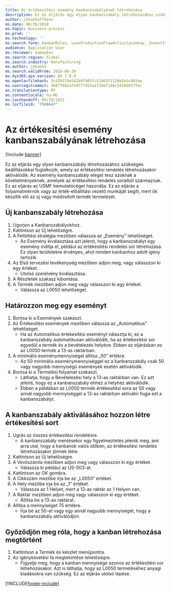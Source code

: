 ```yaml
---
title: Az értékesítési esemény kanbanszabályának létrehozása
description: Ez az eljárás egy olyan kanbanszabály létrehozásához szükséges beállításokkal foglalkozik, amely az értékesítési rendelés létrehozásakor aktiválódik.
author: johanhoffmann
ms.date: 08/29/2018
ms.topic: business-process
ms.prod: ''
ms.technology: ''
ms.search.form: KanbanRules, LeanProductionFlowActivityLookup, InventItemIdLookupSimple, SalesTableListPage, SalesCreateOrder, SalesTable, LeanPeggingTree
audience: Application User
ms.reviewer: kamaybac
ms.search.region: Global
ms.search.industry: Manufacturing
ms.author: johanho
ms.search.validFrom: 2016-06-30
ms.dyn365.ops.version: AX 7.0.0
ms.openlocfilehash: 3cd2b579e542b9f905fc51b63f2120e5a5c883ae
ms.sourcegitcommit: 3b87f042a7e97f72b5aa73bef186c5426b937fec
ms.translationtype: MT
ms.contentlocale: hu-HU
ms.lasthandoff: 09/29/2021
ms.locfileid: "7566647"
---
```

# <a name="create-a-sales-event-kanban-rule"></a>Az értékesítési esemény kanbanszabályának létrehozása

[!include [banner](../../includes/banner.md)]

Ez az eljárás egy olyan kanbanszabály létrehozásához szükséges beállításokkal foglalkozik, amely az értékesítési rendelés létrehozásakor aktiválódik. Az esemény kanbanszabály eleget tesz azoknak a követelményeknek, amelyek az értékesítési rendelés soraiból származnak. Ez az eljárás az USMF bemutatócéget használja. Ez az eljárás a folyamatmérnök vagy az érték-előállítási vezető munkáját segíti, mert ők készítik elő az új vagy módosított termék termelését.




## <a name="create-a-new-kanban-rule"></a>Új kanbanszabály létrehozása
1. Ugorjon a Kanbanszabályokhoz.
2. Kattintson az Új lehetőségre.
3. A Feltöltési stratégia mezőben válassza az „Esemény” lehetőséget.
    * Az Esemény kiválasztása azt jelenti, hogy a kanbanszabályt egy esemény indítja el, például az értékesítési rendelés sor létrehozása.   Ez olyan területekre érvényes, ahol minden kanbanhoz adott igény tartozik.  
4. Az Első tervezési tevékenység mezőben adjon meg, vagy válasszon ki egy értéket.
    * Utolsó szerelvény kiválasztása.  
5. A Részletek szakasz kibontása.
6. A Termék mezőben adjon meg vagy válasszon ki egy értéket.
    * Válassza az L0050 lehetőséget.  

## <a name="define-an-event"></a>Határozzon meg egy eseményt
1. Bontsa ki a Események szakaszt.
2. Az Értékesítési események mezőben válassza az „Automatikus” lehetőséget.
    * Ha az Automatikus értékesítési eseményt választja ki, ez a kanbanszabály automatikusan aktiválódik, ha az értékesítési sor egyedül a termék és a bevételezés helyéve. Ebben az eljárásban ez az L0050 termék a 13-as raktárban.  
3. A minimális eseménymennyiséget állítsa „50” értékre.
    * Az 50 minimális eseménymennyiséggel ez a kanbanszabály csak 50 vagy nagyobb mennyiségű események esetén aktiválódik.  
4. Bontsa ki a Termelési folyamat szakaszt.
    * Láthatja, hogy a Bevételezési hely a 13-as raktárban van. Ez azt jelenti, hogy ez a kanbanszabály ehhez a helyhez aktiválódik.  
    * Ebben a példában az L0050 termék értékesítési sora az 50 vagy annál nagyobb mennyiséggel a 13-as raktárban aktiválni fogja ezt a kanbanszabályt.  

## <a name="create-sales-line-to-trigger-event-kanban-rule"></a>A kanbanszabály aktiválásához hozzon létre értékesítési sort
1. Ugrás az összes értékesítési rendelésre.
    * A kanbanszabály mentésekor egy figyelmeztetés jelenik meg, ami arra utal, hogy a kanbanok valós időben, az értékesítési rendelés létrehozásakor jönnek létre.  
2. Kattintson az Új lehetőségre.
3. A Vevőszámla mezőben adjon meg vagy válasszon ki egy értéket.
    * Válassza ki például az US-003-at.  
4. Kattintson az OK gombra.
5. A Cikkszám mezőbe írja be az „L0050” értéket.
6. A Hely mezőbe írja be az „1” értéket.
    * Válassza az 1 Helyet, mert a 13-as raktár az 1 Helyen van.  
7. A Raktár mezőben adjon meg vagy válasszon ki egy értéket.
    * Állítsa be a 13-as raktárat.  
8. Állítsa a mennyiséget 75 értékre.
    * Írja be az 50-et vagy egy annál nagyobb mennyiséget, hogy a kanbanszabály aktiválódjon.  

## <a name="verify-that-kanban-is-created"></a>Győződjön meg róla, hogy a kanban létrehozása megtörtént
1. Kattintson a Termék és készlet menüpontra.
2. Az igénykövetési fa megtekintése lehetőségre.
    * Figyelje meg, hogy a kanban mennyisége azonos az értékesítési sor létrehozásakor. Azt is láthatja, hogy az L0050 termeléséhez anyagi kiadásokra van szükség. Ez az eljárás utolsó lépése.  



[!INCLUDE[footer-include](../../../includes/footer-banner.md)]
